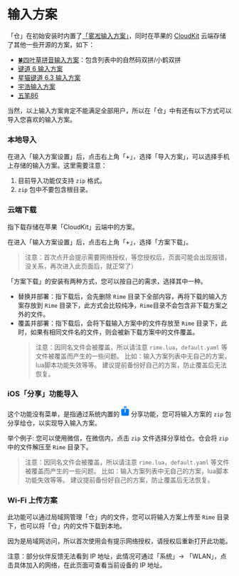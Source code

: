 # 输入方案

「仓」在初始安装时内置了[「雾凇输入方案」](https://github.com/iDvel/rime-ice)，同时在苹果的 [CloudKit](https://developer.apple.com/icloud/cloudkit/) 云端存储了其他一些开源的方案，如下：

* [🍀四叶草拼音输入方案](https://github.com/fkxxyz/rime-cloverpinyin)：包含列表中的自然码双拼/小鹤双拼
* [键道 6 输入方案](https://xkinput.gitee.io/)
* [星猫键道 6.3 输入方案](https://github.com/wzxmer/xkjd6-rime)
* [宇浩输入方案](https://zhuyuhao.com/yuhao/)
* [五笔86](https://github.com/KyleBing/rime-wubi86-jidian)

当然，以上输入方案肯定不能满足全部用户，所以在「仓」中有还有以下方式可以导入您喜欢的输入方案。

### 本地导入

在进入「输入方案设置」后，点击右上角「+」，选择「导入方案」，可以选择手机上存储的输入方案。这里需要注意：

1. 目前导入功能仅支持 `zip` 格式。
2. `zip` 包中不要包含根目录。

### 云端下载

指下载存储在苹果「CloudKit」云端中的方案。

在进入「输入方案设置」后，点击右上角「+」，选择「方案下载」。

> 注意：首次点开会提示需要网络授权，等您授权后，页面可能会出现报错，没关系，再次进入此页面后，就正常了）

「方案下载」的安装有两种方式，您可以按自己的需求，选择其中一种。

* 替换并部署：指下载后，会先删除 `Rime` 目录下全部内容，再将下载的输入方案存放到 `Rime` 目录下，此方式会比较纯净，`Rime`目录不会包含非下载方案之外的文件。
* 覆盖并部署：指下载后，会将下载输入方案中的文件存放至 `Rime` 目录下，此时，如果有相同文件名的文件，则会被新下载方案中的文件覆盖。
    > 注意：因同名文件会被覆盖，所以请注意 `rime.lua`，`default.yaml` 等文件被覆盖而产生的一些问题。
    > 比如：输入方案列表中无自己的方案，lua脚本功能失效等等。
    > 建议提前备份好自己的方案，防止覆盖后无法恢复。

### iOS「分享」功能导入

这个功能没有菜单，是指通过系统内置的 ![分享](images/square.and.arrow.up.fill.png) 分享功能，您可将输入方案的 `zip` 包分享给仓，以实现导入输入方案。

举个例子: 您可以使用微信，在微信内，点击 `zip` 文件选择分享给仓。仓会将 `zip` 中的文件解压至 `Rime` 目录下。

> 注意：因同名文件会被覆盖，所以请注意 `rime.lua`，`default.yaml` 等文件被覆盖而产生的一些问题。
> 比如：输入方案列表中无自己的方案，lua脚本功能失效等等。
> 建议提前备份好自己的方案，防止覆盖后无法恢复。

### Wi-Fi 上传方案

此功能可以通过局域网管理「仓」内的文件，您可以将输入方案上传至 `Rime` 目录下，也可以将「仓」内的文件下载到本地。

因为是局域网访问，所以首次使用会有提示网络授权，请授权后重新打开此功能。

注意：部分伙伴反馈无法看到 IP 地址，此情况可通过「系统」-> 「WLAN」，点击具体加入的网络，在此页面可查看当前设备的 IP 地址。
